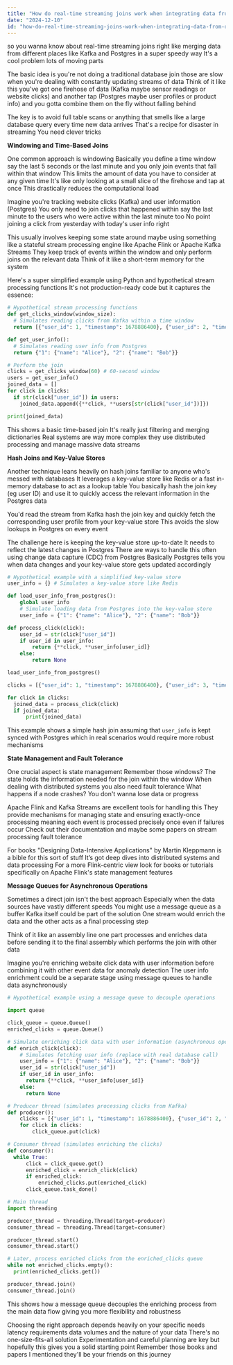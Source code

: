 ```yaml
---
title: "How do real-time streaming joins work when integrating data from diverse sources like Kafka and Postgres?"
date: "2024-12-10"
id: "how-do-real-time-streaming-joins-work-when-integrating-data-from-diverse-sources-like-kafka-and-postgres"
---
```


 so you wanna know about real-time streaming joins right  like merging data from different places like Kafka and Postgres in a super speedy way  It's a cool problem  lots of moving parts

The basic idea is you're not doing a traditional database join  those are slow when you're dealing with constantly updating streams of data Think of it like this you've got one firehose of data (Kafka maybe sensor readings or website clicks) and another tap (Postgres maybe user profiles or product info) and you gotta combine them on the fly  without falling behind

The key is to avoid full table scans or anything that smells like a large database query every time new data arrives That's a recipe for disaster in streaming  You need clever tricks

**Windowing and Time-Based Joins**

One common approach is windowing  Basically you define a time window say the last 5 seconds or the last minute and you only join events that fall within that window  This limits the amount of data you have to consider at any given time  It's like only looking at a small slice of the firehose and tap at once  This drastically reduces the computational load

Imagine you're tracking website clicks (Kafka) and user information (Postgres) You only need to join clicks that happened within say the last minute to the users who were active within the last minute too  No point joining a click from yesterday with today's user info right

This usually involves keeping some state around  maybe using something like a stateful stream processing engine like Apache Flink or Apache Kafka Streams  They keep track of events within the window and only perform joins on the relevant data  Think of it like a short-term memory for the system

Here's a super simplified example using Python and hypothetical stream processing functions  It's not production-ready code but it captures the essence:

```python
# Hypothetical stream processing functions
def get_clicks_window(window_size):
  # Simulates reading clicks from Kafka within a time window
  return [{"user_id": 1, "timestamp": 1678886400}, {"user_id": 2, "timestamp": 1678886405}]

def get_user_info():
  # Simulates reading user info from Postgres
  return {"1": {"name": "Alice"}, "2": {"name": "Bob"}}

# Perform the join
clicks = get_clicks_window(60) # 60-second window
users = get_user_info()
joined_data = []
for click in clicks:
  if str(click["user_id"]) in users:
    joined_data.append({**click, **users[str(click["user_id"])]})

print(joined_data)
```

This shows a basic time-based join  It's really just filtering and merging dictionaries  Real systems are way more complex they use distributed processing and manage massive data streams

**Hash Joins and Key-Value Stores**

Another technique leans heavily on hash joins  familiar to anyone who's messed with databases  It leverages a key-value store like Redis or a fast in-memory database to act as a lookup table  You basically hash the join key (eg  user ID) and use it to quickly access the relevant information in the Postgres data

You'd read the stream from Kafka  hash the join key  and quickly fetch the corresponding user profile from your key-value store  This avoids the slow lookups in Postgres on every event

The challenge here is keeping the key-value store up-to-date  It needs to reflect the latest changes in Postgres  There are ways to handle this often using change data capture (CDC) from Postgres  Basically Postgres tells you when data changes and your key-value store gets updated accordingly


```python
# Hypothetical example with a simplified key-value store
user_info = {} # Simulates a key-value store like Redis

def load_user_info_from_postgres():
    global user_info
    # Simulate loading data from Postgres into the key-value store
    user_info = {"1": {"name": "Alice"}, "2": {"name": "Bob"}}

def process_click(click):
    user_id = str(click["user_id"])
    if user_id in user_info:
        return {**click, **user_info[user_id]}
    else:
        return None

load_user_info_from_postgres()

clicks = [{"user_id": 1, "timestamp": 1678886400}, {"user_id": 3, "timestamp": 1678886405}]

for click in clicks:
  joined_data = process_click(click)
  if joined_data:
      print(joined_data)

```

This example shows a simple hash join  assuming that `user_info` is kept synced with Postgres  which in real scenarios would require more robust mechanisms

**State Management and Fault Tolerance**

One crucial aspect is state management  Remember those windows?  The state holds the information needed for the join within the window  When dealing with distributed systems you also need fault tolerance  What happens if a node crashes?  You don't wanna lose data or progress

Apache Flink and Kafka Streams are excellent tools for handling this  They provide mechanisms for managing state and ensuring exactly-once processing  meaning each event is processed precisely once even if failures occur  Check out their documentation and maybe some papers on stream processing fault tolerance

For books  "Designing Data-Intensive Applications" by Martin Kleppmann is a bible for this sort of stuff  It’s got deep dives into distributed systems and data processing  For a more Flink-centric view  look for books or tutorials specifically on Apache Flink's state management features


**Message Queues for Asynchronous Operations**

Sometimes a direct join isn't the best approach  Especially when the data sources have vastly different speeds  You might use a message queue as a buffer  Kafka itself could be part of the solution  One stream would enrich the data  and the other acts as a final processing step

Think of it like an assembly line  one part processes and enriches data before sending it to the final assembly  which performs the join with other data

Imagine you're enriching website click data with user information before combining it with other event data for anomaly detection  The user info enrichment could be a separate stage using message queues to handle data asynchronously


```python
# Hypothetical example using a message queue to decouple operations

import queue

click_queue = queue.Queue()
enriched_clicks = queue.Queue()

# Simulate enriching click data with user information (asynchronous operation)
def enrich_click(click):
    # Simulates fetching user info (replace with real database call)
    user_info = {"1": {"name": "Alice"}, "2": {"name": "Bob"}}
    user_id = str(click["user_id"])
    if user_id in user_info:
      return {**click, **user_info[user_id]}
    else:
      return None

# Producer thread (simulates processing clicks from Kafka)
def producer():
    clicks = [{"user_id": 1, "timestamp": 1678886400}, {"user_id": 2, "timestamp": 1678886405}]
    for click in clicks:
        click_queue.put(click)

# Consumer thread (simulates enriching the clicks)
def consumer():
  while True:
      click = click_queue.get()
      enriched_click = enrich_click(click)
      if enriched_click:
          enriched_clicks.put(enriched_click)
      click_queue.task_done()

# Main thread
import threading

producer_thread = threading.Thread(target=producer)
consumer_thread = threading.Thread(target=consumer)

producer_thread.start()
consumer_thread.start()

# Later, process enriched clicks from the enriched_clicks queue
while not enriched_clicks.empty():
  print(enriched_clicks.get())

producer_thread.join()
consumer_thread.join()

```

This shows how a message queue decouples the enriching process from the main data flow  giving you more flexibility and robustness


Choosing the right approach depends heavily on your specific needs latency requirements data volumes and the nature of your data  There's no one-size-fits-all solution  Experimentation and careful planning are key  but hopefully this gives you a solid starting point  Remember those books and papers I mentioned  they'll be your friends on this journey
